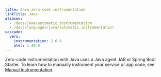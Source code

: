 ```yaml
---
title: Java zero-code instrumentation
linkTitle: Java
aliases:
  - /docs/java/automatic_instrumentation
  - /docs/languages/java/automatic_instrumentation
cascade:
  vers:
    instrumentation: 2.6.0
    otel: 1.40.0
---
```


Zero-code instrumentation with Java uses a Java agent JAR or Spring Boot
Starter. To learn how to manually instrument your service or app code, see
[Manual instrumentation](/docs/languages/java/instrumentation/).

